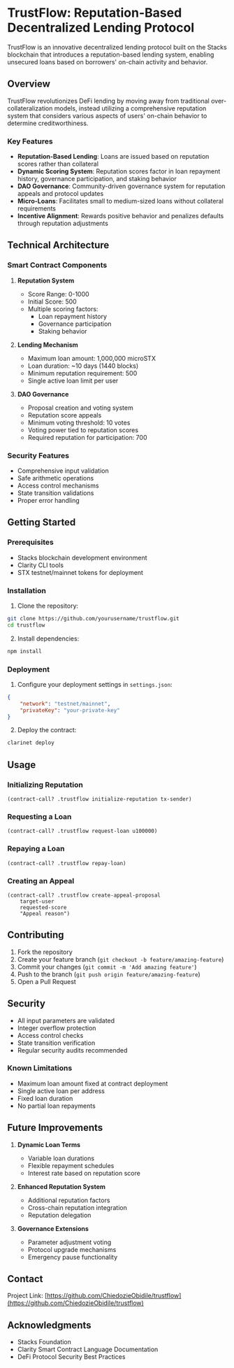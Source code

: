 # TrustFlow: Reputation-Based Decentralized Lending Protocol

TrustFlow is an innovative decentralized lending protocol built on the Stacks blockchain that introduces a reputation-based lending system, enabling unsecured loans based on borrowers' on-chain activity and behavior.

## Overview

TrustFlow revolutionizes DeFi lending by moving away from traditional over-collateralization models, instead utilizing a comprehensive reputation system that considers various aspects of users' on-chain behavior to determine creditworthiness.

### Key Features

- **Reputation-Based Lending**: Loans are issued based on reputation scores rather than collateral
- **Dynamic Scoring System**: Reputation scores factor in loan repayment history, governance participation, and staking behavior
- **DAO Governance**: Community-driven governance system for reputation appeals and protocol updates
- **Micro-Loans**: Facilitates small to medium-sized loans without collateral requirements
- **Incentive Alignment**: Rewards positive behavior and penalizes defaults through reputation adjustments

## Technical Architecture

### Smart Contract Components

1. **Reputation System**
   - Score Range: 0-1000
   - Initial Score: 500
   - Multiple scoring factors:
     - Loan repayment history
     - Governance participation
     - Staking behavior

2. **Lending Mechanism**
   - Maximum loan amount: 1,000,000 microSTX
   - Loan duration: ~10 days (1440 blocks)
   - Minimum reputation requirement: 500
   - Single active loan limit per user

3. **DAO Governance**
   - Proposal creation and voting system
   - Reputation score appeals
   - Minimum voting threshold: 10 votes
   - Voting power tied to reputation scores
   - Required reputation for participation: 700

### Security Features

- Comprehensive input validation
- Safe arithmetic operations
- Access control mechanisms
- State transition validations
- Proper error handling

## Getting Started

### Prerequisites

- Stacks blockchain development environment
- Clarity CLI tools
- STX testnet/mainnet tokens for deployment

### Installation

1. Clone the repository:
```bash
git clone https://github.com/yourusername/trustflow.git
cd trustflow
```

2. Install dependencies:
```bash
npm install
```

### Deployment

1. Configure your deployment settings in `settings.json`:
```json
{
    "network": "testnet/mainnet",
    "privateKey": "your-private-key"
}
```

2. Deploy the contract:
```bash
clarinet deploy
```

## Usage

### Initializing Reputation

```clarity
(contract-call? .trustflow initialize-reputation tx-sender)
```

### Requesting a Loan

```clarity
(contract-call? .trustflow request-loan u100000)
```

### Repaying a Loan

```clarity
(contract-call? .trustflow repay-loan)
```

### Creating an Appeal

```clarity
(contract-call? .trustflow create-appeal-proposal 
    target-user 
    requested-score 
    "Appeal reason")
```

## Contributing

1. Fork the repository
2. Create your feature branch (`git checkout -b feature/amazing-feature`)
3. Commit your changes (`git commit -m 'Add amazing feature'`)
4. Push to the branch (`git push origin feature/amazing-feature`)
5. Open a Pull Request

## Security

- All input parameters are validated
- Integer overflow protection
- Access control checks
- State transition verification
- Regular security audits recommended

### Known Limitations

- Maximum loan amount fixed at contract deployment
- Single active loan per address
- Fixed loan duration
- No partial loan repayments

## Future Improvements

1. **Dynamic Loan Terms**
   - Variable loan durations
   - Flexible repayment schedules
   - Interest rate based on reputation score

2. **Enhanced Reputation System**
   - Additional reputation factors
   - Cross-chain reputation integration
   - Reputation delegation

3. **Governance Extensions**
   - Parameter adjustment voting
   - Protocol upgrade mechanisms
   - Emergency pause functionality


## Contact

Project Link: [https://github.com/ChiedozieObidile/trustflow](https://github.com/ChiedozieObidile/trustflow)

## Acknowledgments

- Stacks Foundation
- Clarity Smart Contract Language Documentation
- DeFi Protocol Security Best Practices
